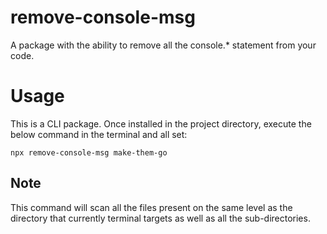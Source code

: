 # remove-console-msg

A package with the ability to remove all the console.* statement from your code.

# Usage

This is a CLI package. Once installed in the project directory, execute the below command in the terminal and all set:

```
npx remove-console-msg make-them-go
```

## Note
This command will scan all the files present on the same level as the directory
that currently terminal targets as well as all the sub-directories.